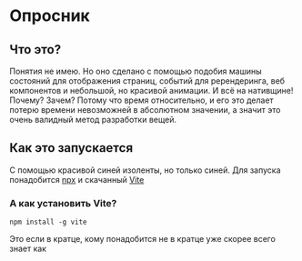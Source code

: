 # Опросник
## Что это?
Понятия не имею. Но оно сделано с помощью подобия машины состояний для отображения страниц, событий для ререндеринга, веб компонентов и небольшой, но красивой анимации. И всё на нативщине! Почему? Зачем? Потому что время относительно, и его это делает потерю времени невозможней в абсолютном значении, а значит это очень валидный метод разработки вещей.
## Как это запускается
С помощью красивой синей изоленты, но только синей. Для запуска понадобится [npx](https://nodejs.org/en/download) и скачанный [Vite](https://vitejs.dev/guide/)
### А как установить Vite?
```
npm install -g vite
```
Это если в кратце, кому понадобится не в кратце уже скорее всего знает как
